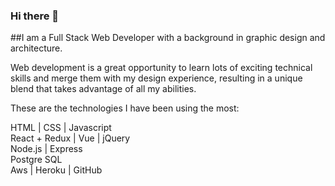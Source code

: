 ### Hi there 👋

##I am a Full Stack Web Developer with a background in graphic design and architecture.

Web development is a great opportunity to learn lots of exciting technical skills and merge them with my design experience, resulting in a unique blend that takes advantage of all my abilities.

These are the technologies I have been using the most:

HTML | CSS | Javascript <br />
React + Redux | Vue | jQuery <br />
Node.js | Express <br />
Postgre SQL <br />
Aws | Heroku | GitHub <br />

<!--
**LupeBezz/lupebezz** is a ✨ _special_ ✨ repository because its `README.md` (this file) appears on your GitHub profile.

Here are some ideas to get you started:

- 🔭 I’m currently working on ...
- 🌱 I’m currently learning ...
- 👯 I’m looking to collaborate on ...
- 🤔 I’m looking for help with ...
- 💬 Ask me about ...
- 📫 How to reach me: ...
- 😄 Pronouns: ...
- ⚡ Fun fact: ...
-->
